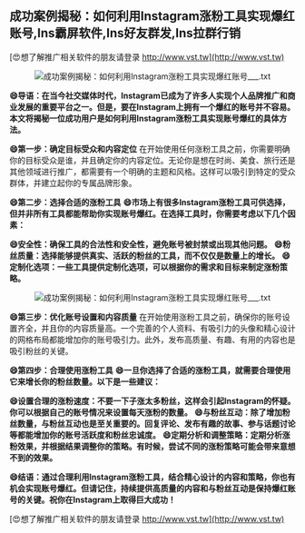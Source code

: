 ## **成功案例揭秘：如何利用Instagram涨粉工具实现爆红账号,Ins霸屏软件,Ins好友群发,Ins拉群行销**

[😍想了解推广相关软件的朋友请登录 http://www.vst.tw](http://www.vst.tw)

 <center><img src="https://vst.tw/MP4/tuiguang/png/1.png" alt="成功案例揭秘：如何利用Instagram涨粉工具实现爆红账号___.txt"></center>

**😄导语：在当今社交媒体时代，Instagram已成为了许多人实现个人品牌推广和商业发展的重要平台之一。但是，要在Instagram上拥有一个爆红的账号并不容易。本文将揭秘一位成功用户是如何利用Instagram涨粉工具实现账号爆红的具体方法。**

**😄第一步：确定目标受众和内容定位**
在开始使用任何涨粉工具之前，你需要明确你的目标受众是谁，并且确定你的内容定位。无论你是想在时尚、美食、旅行还是其他领域进行推广，都需要有一个明确的主题和风格。这样可以吸引到特定的受众群体，并建立起你的专属品牌形象。

**😄第二步：选择合适的涨粉工具**
**😄市场上有很多Instagram涨粉工具可供选择，但并非所有工具都能帮助你实现账号爆红。在选择工具时，你需要考虑以下几个因素：**

**😄安全性：确保工具的合法性和安全性，避免账号被封禁或出现其他问题。**
**😄粉丝质量：选择能够提供真实、活跃的粉丝的工具，而不仅仅是数量上的增长。**
**😄定制化选项：一些工具提供定制化选项，可以根据你的需求和目标来制定涨粉策略。**

 <center><img src="https://vst.tw/MP4/tuiguang/png/2.png" alt="成功案例揭秘：如何利用Instagram涨粉工具实现爆红账号___.txt"></center>

**😄第三步：优化账号设置和内容质量**
在开始使用涨粉工具之前，确保你的账号设置齐全，并且你的内容质量高。一个完善的个人资料、有吸引力的头像和精心设计的网格布局都能增加你的账号吸引力。此外，发布高质量、有趣、有用的内容也是吸引粉丝的关键。

**😄第四步：合理使用涨粉工具**
**😄一旦你选择了合适的涨粉工具，就需要合理使用它来增长你的粉丝数量。以下是一些建议：**

**😄设置合理的涨粉速度：不要一下子涨太多粉丝，这样会引起Instagram的怀疑。你可以根据自己的账号情况来设置每天涨粉的数量。**
**😄与粉丝互动：除了增加粉丝数量，与粉丝互动也是至关重要的。回复评论、发布有趣的故事、参与话题讨论等都能增加你的账号活跃度和粉丝忠诚度。**
**😄定期分析和调整策略：定期分析涨粉效果，并根据结果调整你的策略。有时候，尝试不同的涨粉策略可能会带来意想不到的效果。**

**😄结语：通过合理利用Instagram涨粉工具，结合精心设计的内容和策略，你也有机会实现账号爆红。但请记住，持续提供高质量的内容和与粉丝互动是保持爆红账号的关键。祝你在Instagram上取得巨大成功！**

[😍想了解推广相关软件的朋友请登录 http://www.vst.tw](http://www.vst.tw)



